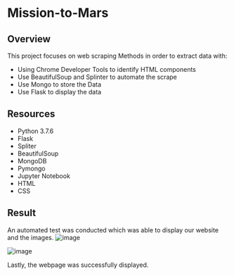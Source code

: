 # Mission-to-Mars

## Overview

This project focuses on web scraping Methods in order to extract data with:
- Using Chrome Developer Tools to identify HTML components
- Use BeautifulSoup and Splinter to automate the scrape
- Use Mongo to store the Data 
- Use Flask to display the data

## Resources

- Python 3.7.6
- Flask
- Spliter
- BeautifulSoup
- MongoDB
- Pymongo
- Jupyter Notebook
- HTML
- CSS

## Result

An automated test was conducted which was able to display our website and the images. 
![image](https://user-images.githubusercontent.com/95547517/156966979-abfd56c8-6f30-4f31-ab71-55f65b10c045.png)

![image](https://user-images.githubusercontent.com/95547517/156965756-13251e29-ef0e-4a7d-8b2e-b64d71202d4d.png)

Lastly, the webpage was successfully displayed.
